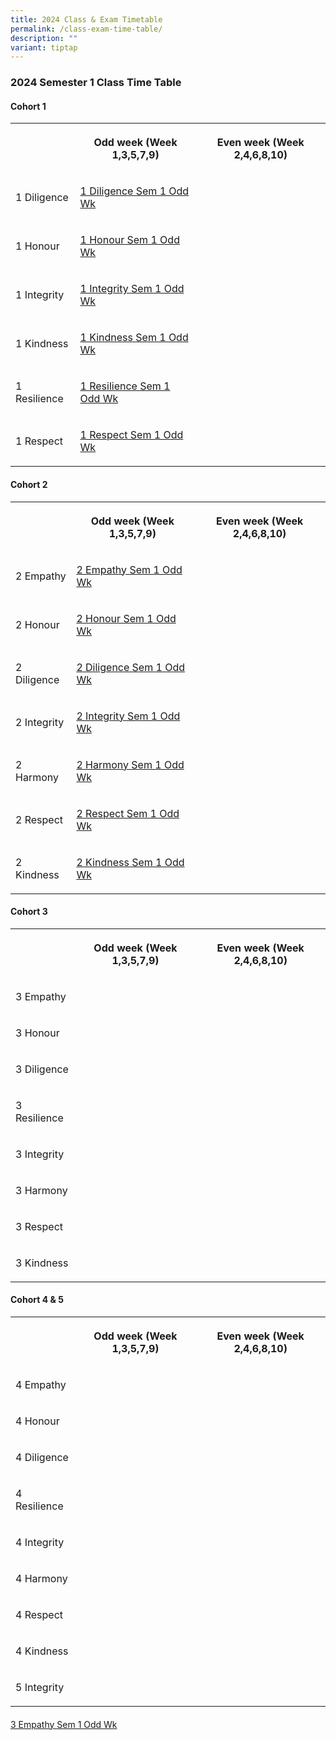 ```yaml
---
title: 2024 Class & Exam Timetable
permalink: /class-exam-time-table/
description: ""
variant: tiptap
---
```

<h3>2024 Semester 1 Class Time Table</h3><h4>Cohort 1</h4><table><tbody><tr><th rowspan="1" colspan="1"><p></p></th><th rowspan="1" colspan="1"><p>Odd week (Week 1,3,5,7,9)</p></th><th rowspan="1" colspan="1"><p>Even week (Week 2,4,6,8,10)</p></th></tr><tr><td rowspan="1" colspan="1"><p>1 Diligence</p></td><td rowspan="1" colspan="1"><p><a href="/files/2024/1_Diligence_Sem_1_Odd_Wk.pdf" rel="noopener noreferrer nofollow" target="_blank">1 Diligence Sem 1 Odd Wk</a></p></td><td rowspan="1" colspan="1"><p></p></td></tr><tr><td rowspan="1" colspan="1"><p>1 Honour</p></td><td rowspan="1" colspan="1"><p><a href="/files/2024/1_Honour_Sem_1_Odd_Wk.pdf" rel="noopener noreferrer nofollow" target="_blank">1 Honour Sem 1 Odd Wk</a></p></td><td rowspan="1" colspan="1"><p></p></td></tr><tr><td rowspan="1" colspan="1"><p>1 Integrity</p></td><td rowspan="1" colspan="1"><p><a href="/files/2024/1_Integrity_Sem_1_Odd_Wk.pdf" rel="noopener noreferrer nofollow" target="_blank">1 Integrity Sem 1 Odd Wk</a></p></td><td rowspan="1" colspan="1"><p></p></td></tr><tr><td rowspan="1" colspan="1"><p>1 Kindness</p></td><td rowspan="1" colspan="1"><p><a href="/files/2024/1_Kindness_Sem_1_Odd_Wk.pdf" rel="noopener noreferrer nofollow" target="_blank">1 Kindness Sem 1 Odd Wk</a></p></td><td rowspan="1" colspan="1"><p></p></td></tr><tr><td rowspan="1" colspan="1"><p>1 Resilience</p></td><td rowspan="1" colspan="1"><p><a href="/files/2024/1_Resilience_Sem_1_Odd_Wk.pdf" rel="noopener noreferrer nofollow" target="_blank">1 Resilience Sem 1 Odd Wk</a></p></td><td rowspan="1" colspan="1"><p></p></td></tr><tr><td rowspan="1" colspan="1"><p>1 Respect</p></td><td rowspan="1" colspan="1"><p><a href="/files/2024/1_Respect_Sem_1_Odd_Wk.pdf" rel="noopener noreferrer nofollow" target="_blank">1 Respect Sem 1 Odd Wk</a></p></td><td rowspan="1" colspan="1"><p></p></td></tr></tbody></table><h4>Cohort 2</h4><table><tbody><tr><th rowspan="1" colspan="1"><p></p></th><th rowspan="1" colspan="1"><p>Odd week (Week 1,3,5,7,9)</p></th><th rowspan="1" colspan="1"><p>Even week (Week 2,4,6,8,10)</p></th></tr><tr><td rowspan="1" colspan="1"><p>2 Empathy</p></td><td rowspan="1" colspan="1"><p><a href="/files/2024/2_Empathy_Sem_1_Odd_Wk.pdf" rel="noopener noreferrer nofollow" target="_blank">2 Empathy Sem 1 Odd Wk</a></p></td><td rowspan="1" colspan="1"><p></p></td></tr><tr><td rowspan="1" colspan="1"><p>2 Honour</p></td><td rowspan="1" colspan="1"><p><a href="/files/2024/2_Honour_Sem_1_Odd_Wk.pdf" rel="noopener noreferrer nofollow" target="_blank">2 Honour Sem 1 Odd Wk</a></p></td><td rowspan="1" colspan="1"><p></p></td></tr><tr><td rowspan="1" colspan="1"><p>2 Diligence</p></td><td rowspan="1" colspan="1"><p><a href="/files/2024/2_Diligence_Sem_1_Odd_Wk.pdf" rel="noopener noreferrer nofollow" target="_blank">2 Diligence Sem 1 Odd Wk</a></p></td><td rowspan="1" colspan="1"><p></p></td></tr><tr><td rowspan="1" colspan="1"><p>2 Integrity</p></td><td rowspan="1" colspan="1"><p><a href="/files/2024/2_Integrity_Sem_1_Odd_Wk.pdf" rel="noopener noreferrer nofollow" target="_blank">2 Integrity Sem 1 Odd Wk</a></p></td><td rowspan="1" colspan="1"><p></p></td></tr><tr><td rowspan="1" colspan="1"><p>2 Harmony</p></td><td rowspan="1" colspan="1"><p><a href="/files/2024/2_Harmony_Sem_1_Odd_Wk.pdf" rel="noopener noreferrer nofollow" target="_blank">2 Harmony Sem 1 Odd Wk</a></p></td><td rowspan="1" colspan="1"><p></p></td></tr><tr><td rowspan="1" colspan="1"><p>2 Respect</p></td><td rowspan="1" colspan="1"><p><a href="/files/2024/2_Respect_Sem_1_Odd_Wk.pdf" rel="noopener noreferrer nofollow" target="_blank">2 Respect Sem 1 Odd Wk</a></p></td><td rowspan="1" colspan="1"><p></p></td></tr><tr><td rowspan="1" colspan="1"><p>2 Kindness</p></td><td rowspan="1" colspan="1"><p><a href="/files/2024/2_Kindness_Sem_1_Odd_Wk.pdf" rel="noopener noreferrer nofollow" target="_blank">2 Kindness Sem 1 Odd Wk</a></p></td><td rowspan="1" colspan="1"><p></p></td></tr></tbody></table><h4>Cohort 3</h4><table><tbody><tr><th rowspan="1" colspan="1"><p></p></th><th rowspan="1" colspan="1"><p>Odd week (Week 1,3,5,7,9)</p></th><th rowspan="1" colspan="1"><p>Even week (Week 2,4,6,8,10)</p></th></tr><tr><td rowspan="1" colspan="1"><p>3 Empathy</p></td><td rowspan="1" colspan="1"><p></p></td><td rowspan="1" colspan="1"><p></p></td></tr><tr><td rowspan="1" colspan="1"><p>3 Honour</p></td><td rowspan="1" colspan="1"><p></p></td><td rowspan="1" colspan="1"><p></p></td></tr><tr><td rowspan="1" colspan="1"><p>3 Diligence</p></td><td rowspan="1" colspan="1"><p></p></td><td rowspan="1" colspan="1"><p></p></td></tr><tr><td rowspan="1" colspan="1"><p>3 Resilience</p></td><td rowspan="1" colspan="1"><p></p></td><td rowspan="1" colspan="1"><p></p></td></tr><tr><td rowspan="1" colspan="1"><p>3 Integrity</p></td><td rowspan="1" colspan="1"><p></p></td><td rowspan="1" colspan="1"><p></p></td></tr><tr><td rowspan="1" colspan="1"><p>3 Harmony</p></td><td rowspan="1" colspan="1"><p></p></td><td rowspan="1" colspan="1"><p></p></td></tr><tr><td rowspan="1" colspan="1"><p>3 Respect</p></td><td rowspan="1" colspan="1"><p></p></td><td rowspan="1" colspan="1"><p></p></td></tr><tr><td rowspan="1" colspan="1"><p>3 Kindness</p></td><td rowspan="1" colspan="1"><p></p></td><td rowspan="1" colspan="1"><p></p></td></tr></tbody></table><h4>Cohort 4 &amp; 5</h4><table><tbody><tr><th rowspan="1" colspan="1"><p></p></th><th rowspan="1" colspan="1"><p>Odd week (Week 1,3,5,7,9)</p></th><th rowspan="1" colspan="1"><p>Even week (Week 2,4,6,8,10)</p></th></tr><tr><td rowspan="1" colspan="1"><p>4 Empathy</p></td><td rowspan="1" colspan="1"><p></p></td><td rowspan="1" colspan="1"><p></p></td></tr><tr><td rowspan="1" colspan="1"><p>4 Honour</p></td><td rowspan="1" colspan="1"><p></p></td><td rowspan="1" colspan="1"><p></p></td></tr><tr><td rowspan="1" colspan="1"><p>4 Diligence</p></td><td rowspan="1" colspan="1"><p></p></td><td rowspan="1" colspan="1"><p></p></td></tr><tr><td rowspan="1" colspan="1"><p>4 Resilience</p></td><td rowspan="1" colspan="1"><p></p></td><td rowspan="1" colspan="1"><p></p></td></tr><tr><td rowspan="1" colspan="1"><p>4 Integrity</p></td><td rowspan="1" colspan="1"><p></p></td><td rowspan="1" colspan="1"><p></p></td></tr><tr><td rowspan="1" colspan="1"><p>4 Harmony</p></td><td rowspan="1" colspan="1"><p></p></td><td rowspan="1" colspan="1"><p></p></td></tr><tr><td rowspan="1" colspan="1"><p>4 Respect</p></td><td rowspan="1" colspan="1"><p></p></td><td rowspan="1" colspan="1"><p></p></td></tr><tr><td rowspan="1" colspan="1"><p>4 Kindness</p></td><td rowspan="1" colspan="1"><p></p></td><td rowspan="1" colspan="1"><p></p></td></tr><tr><td rowspan="1" colspan="1"><p>5 Integrity</p></td><td rowspan="1" colspan="1"><p></p></td><td rowspan="1" colspan="1"><p></p></td></tr></tbody></table><h4></h4><p><a href="/files/2024/3_Empathy_Sem_1_Odd_Wk.pdf" rel="noopener noreferrer nofollow" target="_blank">3 Empathy Sem 1 Odd Wk</a></p>